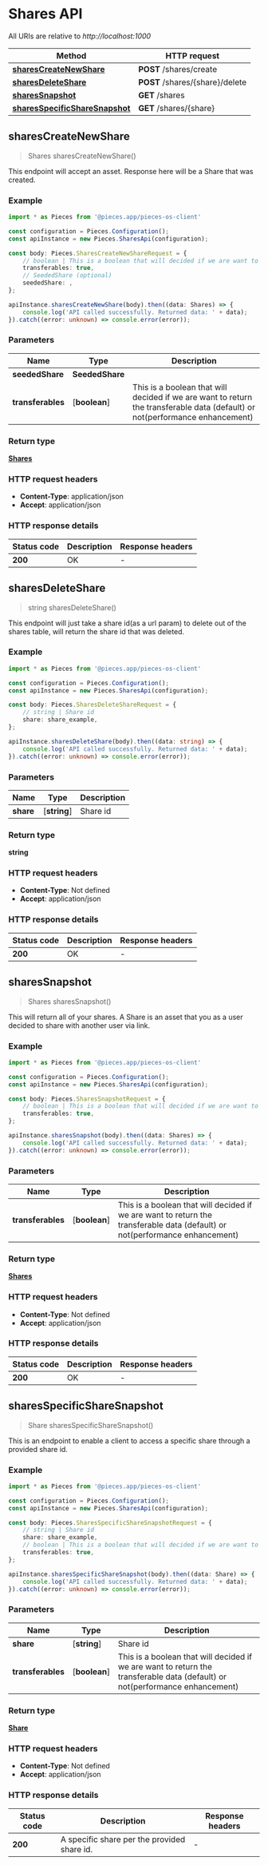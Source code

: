 # Shares API

All URIs are relative to *http://localhost:1000*

Method | HTTP request
------------- | -------------
[**sharesCreateNewShare**](SharesApi#sharescreatenewshare) | **POST** /shares/create
[**sharesDeleteShare**](SharesApi#sharesdeleteshare) | **POST** /shares/\{share\}/delete
[**sharesSnapshot**](SharesApi#sharessnapshot) | **GET** /shares
[**sharesSpecificShareSnapshot**](SharesApi#sharesspecificsharesnapshot) | **GET** /shares/\{share\}


## **sharesCreateNewShare**
> Shares sharesCreateNewShare()

This endpoint will accept an asset. Response here will be a Share that was created.

### Example

```typescript
import * as Pieces from '@pieces.app/pieces-os-client'

const configuration = Pieces.Configuration();
const apiInstance = new Pieces.SharesApi(configuration);

const body: Pieces.SharesCreateNewShareRequest = {
    // boolean | This is a boolean that will decided if we are want to return the transferable data (default) or not(performance enhancement) (optional)
    transferables: true,
    // SeededShare (optional)
    seededShare: ,
};

apiInstance.sharesCreateNewShare(body).then((data: Shares) => {
    console.log('API called successfully. Returned data: ' + data);
}).catch((error: unknown) => console.error(error));
```

### Parameters

Name | Type | Description
------------- | ------------- | ------------- 
 **seededShare** | **SeededShare**|  |
 **transferables** | [**boolean**] | This is a boolean that will decided if we are want to return the transferable data (default) or not(performance enhancement) | (optional) defaults to undefined


### Return type

[**Shares**](../models/Shares)

### HTTP request headers

- **Content-Type**: application/json
- **Accept**: application/json


### HTTP response details
| Status code | Description | Response headers
|-------------|-------------|------------------
**200** | OK |  -  |

## **sharesDeleteShare**
> string sharesDeleteShare()

This endpoint will just take a share id(as a url param) to delete out of the shares table, will return the share id that was deleted.

### Example

```typescript
import * as Pieces from '@pieces.app/pieces-os-client'

const configuration = Pieces.Configuration();
const apiInstance = new Pieces.SharesApi(configuration);

const body: Pieces.SharesDeleteShareRequest = {
    // string | Share id
    share: share_example,
};

apiInstance.sharesDeleteShare(body).then((data: string) => {
    console.log('API called successfully. Returned data: ' + data);
}).catch((error: unknown) => console.error(error));
```

### Parameters

Name | Type | Description
------------- | ------------- | ------------- 
 **share** | [**string**] | Share id | defaults to undefined


### Return type

**string**

### HTTP request headers

- **Content-Type**: Not defined
- **Accept**: application/json


### HTTP response details
| Status code | Description | Response headers
|-------------|-------------|------------------
**200** | OK |  -  |

## **sharesSnapshot**
> Shares sharesSnapshot()

This will return all of your shares. A Share is an asset that you as a user decided to share with another user via link.

### Example

```typescript
import * as Pieces from '@pieces.app/pieces-os-client'

const configuration = Pieces.Configuration();
const apiInstance = new Pieces.SharesApi(configuration);

const body: Pieces.SharesSnapshotRequest = {
    // boolean | This is a boolean that will decided if we are want to return the transferable data (default) or not(performance enhancement) (optional)
    transferables: true,
};

apiInstance.sharesSnapshot(body).then((data: Shares) => {
    console.log('API called successfully. Returned data: ' + data);
}).catch((error: unknown) => console.error(error));
```

### Parameters

Name | Type | Description
------------- | ------------- | ------------- 
 **transferables** | [**boolean**] | This is a boolean that will decided if we are want to return the transferable data (default) or not(performance enhancement) | (optional) defaults to undefined


### Return type

[**Shares**](../models/Shares)

### HTTP request headers

- **Content-Type**: Not defined
- **Accept**: application/json


### HTTP response details
| Status code | Description | Response headers
|-------------|-------------|------------------
**200** | OK |  -  |

## **sharesSpecificShareSnapshot**
> Share sharesSpecificShareSnapshot()

This is an endpoint to enable a client to access a specific share through a provided share id.

### Example

```typescript
import * as Pieces from '@pieces.app/pieces-os-client'

const configuration = Pieces.Configuration();
const apiInstance = new Pieces.SharesApi(configuration);

const body: Pieces.SharesSpecificShareSnapshotRequest = {
    // string | Share id
    share: share_example,
    // boolean | This is a boolean that will decided if we are want to return the transferable data (default) or not(performance enhancement) (optional)
    transferables: true,
};

apiInstance.sharesSpecificShareSnapshot(body).then((data: Share) => {
    console.log('API called successfully. Returned data: ' + data);
}).catch((error: unknown) => console.error(error));
```

### Parameters

Name | Type | Description
------------- | ------------- | ------------- 
 **share** | [**string**] | Share id | defaults to undefined
 **transferables** | [**boolean**] | This is a boolean that will decided if we are want to return the transferable data (default) or not(performance enhancement) | (optional) defaults to undefined


### Return type

[**Share**](../models/Share)

### HTTP request headers

- **Content-Type**: Not defined
- **Accept**: application/json


### HTTP response details
| Status code | Description | Response headers
|-------------|-------------|------------------
**200** | A specific share per the provided share id. |  -  |



